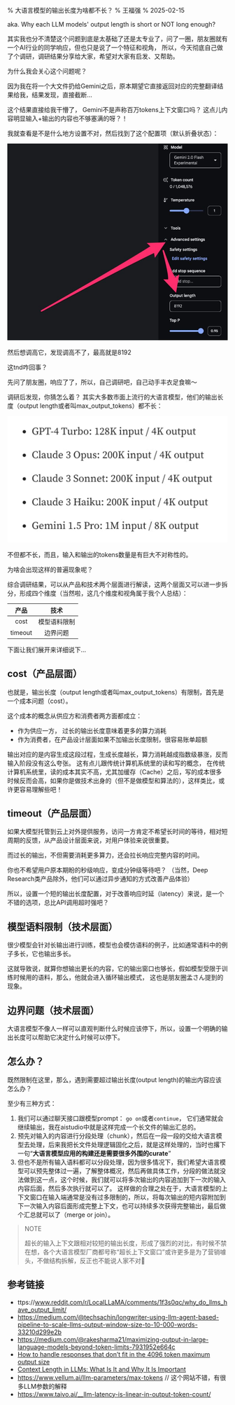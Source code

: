% 大语言模型的输出长度为啥都不长？
% 王福强
% 2025-02-15

aka. Why each LLM models' output length is short or NOT long enough?

其实我也分不清楚这个问题到底是太基础了还是太专业了，问了一圈，朋友圈就有一个AI行业的同学响应，但也只是说了一个特征和视角， 所以，今天彻底自己做了个调研，调研结果分享给大家，希望对大家有启发、又帮助。

为什么我会关心这个问题呢？

因为我在将一个大文件扔给Gemini之后，原本期望它直接返回对应的完整翻译结果给我，结果发现，直接截断...

这个结果直接给我干懵了， Gemini不是声称百万tokens上下文窗口吗？ 这点儿内容明显输入+输出的内容也不够塞满的呀？！

我就查看是不是什么地方设置不对，然后找到了这个配置项（默认折叠状态）：

![](./images/aistudio-model-output-length.jpg)

然后想调高它，发现调高不了，最高就是8192

这tnd咋回事？

先问了朋友圈，响应了了，所以，自己调研吧，自己动手丰衣足食嘛～

调研后发现，你猜怎么着？ 其实大多数市面上流行的大语言模型，他们的输出长度（output length或者叫max_output_tokens）都不长：

![](./images/llm-output-length-compare.jpg)

不但都不长，而且，输入和输出的tokens数量是有巨大不对称性的。

为啥会出现这样的普遍现象呢？

综合调研结果，可以从产品和技术两个层面进行解读，这两个层面又可以进一步拆分，形成四个维度（当然啦，这几个维度和视角属于我个人总结）：

| 产品  | 技术  | 
|:-------------: |:---------------:|
| cost | 模型语料限制 | 
| timeout | 边界问题 | 

下面让我们展开来详细说下...

## cost（产品层面）

也就是，输出长度（output length或者叫max_output_tokens）有限制，首先是一个成本问题（cost）。

这个成本的概念从供应方和消费者两方面都成立：

- 作为供应一方， 过长的输出长度意味着更多的算力消耗
- 作为消费者，在产品设计层面如果不加输出长度限制，很容易账单超额

输出对应的是内容生成这段过程，生成长度越长，算力消耗越成指数级暴涨，反而输入阶段没有这么夸张。 这有点儿跟传统计算机系统里的读和写的概念， 在传统计算机系统里，读的成本其实不高，尤其加缓存（Cache）之后，写的成本很多时候反而会高，如果你是做技术出身的（但不是做模型和算法的），这样类比，或许更容易理解些吧！

## timeout（产品层面）

如果大模型托管到云上对外提供服务，访问一方肯定不希望长时间的等待，相对短周期的反馈，从产品设计层面来说，对用户体验来说很重要。

而过长的输出，不但需要消耗更多算力，还会拉长响应完整内容的时间。

你也不希望用户原本期盼的秒级响应，变成分钟级等待吧？ （当然，Deep Research类产品除外，他们可以通过异步通知的方式改善产品体验）

所以，设置一个短的输出长度配置，对于改善响应时延（latency）来说，是一个不错的选项，总比API调用超时强吧？

## 模型语料限制（技术层面）

很少模型会针对长输出进行训练，模型也会模仿语料的例子，比如通常语料中的例子多长，它也输出多长。

这就导致说，就算你想输出更长的内容，它的输出窗口也够长，假如模型受限于训练时候用的语料，那么，他就会进入循环输出模式， 这也是朋友圈孟さん提到的现象。

## 边界问题（技术层面）

大语言模型不像人一样可以直观判断什么时候应该停下，所以，设置一个明确的输出长度可以帮助它决定什么时候可以停下。

## 怎么办？

既然限制在这里，那么，遇到需要超过输出长度(output length)的输出内容应该怎么办？

至少有三种方式：

1. 我们可以通过聊天接口跟模型prompt： `go on`或者`continue`， 它们通常就会继续输出，我在aistudio中就是这样完成一个长文件的输出汇总的。
2. 预先对输入的内容进行分段处理（chunk），然后在一段一段的交给大语言模型去处理，后来我把长文件处理逻辑固化之后，就是这样处理的，当时也撂下一句“**大语言模型应用的构建还是需要很多外围的curate**”
3. 但也不是所有输入语料都可以分段处理，因为很多情况下，我们希望大语言模型可以预先整体过一遍，了解整体概况，然后再做具体工作，分段的做法就没法做到这一点，这个时候，我们就可以将多次输出的内容追加到下一次的输入内容后面，然后多次执行就可以了。 这样做的合理之处在于，大语言模型的上下文窗口在输入端通常是没有过多限制的，所以，将每次输出的短内容附加到下一次输入内容后面形成完整上下文，也可以持续多次获得完整输出，最后做个汇总就可以了（merge or join）。

> NOTE
>
> 超长的输入上下文跟相对较短的输出长度，形成了强烈的对比，有时候不禁在想，各个大语言模型厂商都号称“超长上下文窗口”或许更多是为了营销噱头，不做结构拆解，反正也不能说人家不对🤣

## 参考链接

- ttps://www.reddit.com/r/LocalLLaMA/comments/1f3s0qc/why_do_llms_have_output_limit/
- https://medium.com/@techsachin/longwriter-using-llm-agent-based-pipeline-to-scale-llms-output-window-size-to-10-000-words-33210d299e2b
- https://medium.com/@rakesharma21/maximizing-output-in-large-language-models-beyond-token-limits-7931952e664c
- [How to handle responses that don’t fit in the 4096 token maximum output size](https://community.openai.com/t/how-to-handle-responses-that-dont-fit-in-the-4096-token-maximum-output-size/864449)
- [Context Length in LLMs: What Is It and Why It Is Important](https://datanorth.ai/blog/context-length)
- https://www.vellum.ai/llm-parameters/max-tokens // 这个网站不错，有很多LLM参数的解释
- https://www.taivo.ai/__llm-latency-is-linear-in-output-token-count/






